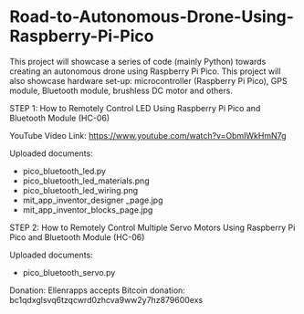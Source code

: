 # Road-to-Autonomous-Drone-Using-Raspberry-Pi-Pico
This project will showcase a series of code (mainly Python) towards creating an autonomous drone using Raspberry Pi Pico. This project will also showcase hardware set-up: microcontroller (Raspberry Pi Pico), GPS module, Bluetooth module, brushless DC motor and others.

STEP 1: How to Remotely Control LED Using Raspberry Pi Pico and Bluetooth Module (HC-06)

YouTube Video Link: https://www.youtube.com/watch?v=ObmIWkHmN7g

Uploaded documents:

- pico_bluetooth_led.py
- pico_bluetooth_led_materials.png
- pico_bluetooth_led_wiring.png
- mit_app_inventor_designer _page.jpg
- mit_app_inventor_blocks_page.jpg

STEP 2: How to Remotely Control Multiple Servo Motors Using Raspberry Pi Pico and Bluetooth Module (HC-06)

Uploaded documents:
- pico_bluetooth_servo.py


Donation: 
Ellenrapps accepts Bitcoin donation: bc1qdxglsvq6tzqcwrd0zhcva9ww2y7hz879600exs
